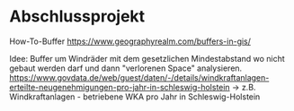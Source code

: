 # Abschlussprojekt

How-To-Buffer
https://www.geographyrealm.com/buffers-in-gis/

Idee: Buffer um Windräder mit dem gesetzlichen Mindestabstand wo nicht gebaut werden darf und dann "verlorenen Space" analysieren.
https://www.govdata.de/web/guest/daten/-/details/windkraftanlagen-erteilte-neugenehmigungen-pro-jahr-in-schleswig-holstein
&rarr;	z.B. Windkraftanlagen - betriebene WKA pro Jahr in Schleswig-Holstein 
